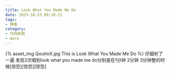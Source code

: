 ```yaml
---
title: Look What You Made Me Do
date: 2023-10-23 09:28:21
tags:
- 博客
category:
- 代码和我
- more
---
```

{% asset_img QoutmX.jpg This is Look What You Made Me Do %}
仔细听了一遍 发现3次唱到look what you made me do分别是在1分钟 2分钟 3分钟整的时候[惊恐][惊恐][惊恐]